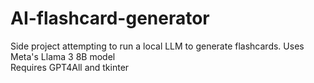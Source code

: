 # AI-flashcard-generator
Side project attempting to run a local LLM to generate flashcards. Uses Meta's Llama 3 8B model  
Requires GPT4All and tkinter

